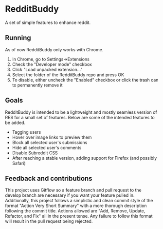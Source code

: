 # RedditBuddy
A set of simple features to enhance reddit.

## Running
As of now RedditBuddy only works with Chrome.
1. In Chrome, go to Settings->Extensions
2. Check the "Developer mode" checkbox
3. Click "Load unpacked extension..."
4. Select the folder of the RedditBuddy repo and press OK
5. To disable, either uncheck the "Enabled" checkbox or click the trash can to permanently remove it

## Goals
RedditBuddy is intended to be a lightweight and mostly seamless version of RES for a small set of features. Below are some of the intended features to be added.
- Tagging users
- Hover over image links to preview them
- Block all selected user's submissions
- Hide all selected user's comments
- Disable Subreddit CSS
- After reaching a stable version, adding support for Firefox (and possibly Safari)

## Feedback and contributions
This project uses Gitflow so a feature branch and pull request to the develop branch are necessary if you want your feature pulled in. Additionally, this project follows a simplistic and clean commit style of the format "Action Very Short Summary" with a more thorough description following the commit title. Actions allowed are "Add, Remove, Update, Refactor, and Fix" all in the present tense. Any failure to follow this format will result in the pull request being rejected.